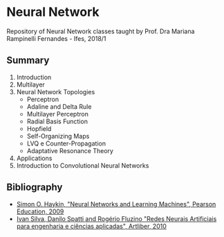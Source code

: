 # Neural Network
Repository of Neural Network classes taught by Prof. Dra Mariana Rampinelli Fernandes - Ifes, 2018/1

## Summary
1. Introduction
2. Multilayer
3. Neural Network Topologies
    - Perceptron
    - Adaline and Delta Rule
    - Multilayer Perceptron
    - Radial Basis Function
    - Hopfield
    - Self-Organizing Maps
    - LVQ e Counter-Propagation
    - Adaptative Resonance Theory
4. Applications
5. Introduction to Convolutional Neural Networks

## Bibliography
- [Simon O. Haykin, "Neural Networks and Learning Machines", Pearson Education, 2009 ](https://www.amazon.com/Neural-Networks-Learning-Machines-3rd/dp/0131471392)
- [Ivan Silva, Danilo Spatti and Rogério Fluzino "Redes Neurais Artificiais para engenharia e ciências aplicadas", Artliber, 2010](https://www.saraiva.com.br/redes-neurais-artificiais-para-engenharia-e-ciencias-aplicadas-fundamentos-teoricos-e-aspectos-praticos-9997025.html?pac_id=123134&gclid=CjwKCAjw7tfVBRB0EiwAiSYGMzREn0M6w4D_OfNgds_982FjFiEwZAMSPcpQ5cy98lvSAUzFhwO9jxoChA4QAvD_BwE)

